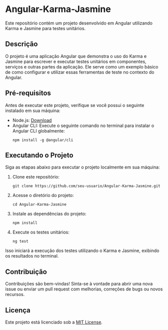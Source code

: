 # Angular-Karma-Jasmine

Este repositório contém um projeto desenvolvido em Angular utilizando Karma e Jasmine para testes unitários.

## Descrição

O projeto é uma aplicação Angular que demonstra o uso do Karma e Jasmine para escrever e executar testes unitários em componentes, serviços e outras partes da aplicação. Ele serve como um exemplo básico de como configurar e utilizar essas ferramentas de teste no contexto do Angular.

## Pré-requisitos

Antes de executar este projeto, verifique se você possui o seguinte instalado em sua máquina:

- Node.js: [Download](https://nodejs.org/)
- Angular CLI: Execute o seguinte comando no terminal para instalar o Angular CLI globalmente:
  ```
  npm install -g @angular/cli
  ```

## Executando o Projeto

Siga as etapas abaixo para executar o projeto localmente em sua máquina:

1. Clone este repositório:
   ```
   git clone https://github.com/seu-usuario/Angular-Karma-Jasmine.git
   ```

2. Acesse o diretório do projeto:
   ```
   cd Angular-Karma-Jasmine
   ```

3. Instale as dependências do projeto:
   ```
   npm install
   ```

4. Execute os testes unitários:
   ```
   ng test
   ```

Isso iniciará a execução dos testes utilizando o Karma e Jasmine, exibindo os resultados no terminal.

## Contribuição

Contribuições são bem-vindas! Sinta-se à vontade para abrir uma nova issue ou enviar um pull request com melhorias, correções de bugs ou novos recursos.

## Licença

Este projeto está licenciado sob a [MIT License](LICENSE).
